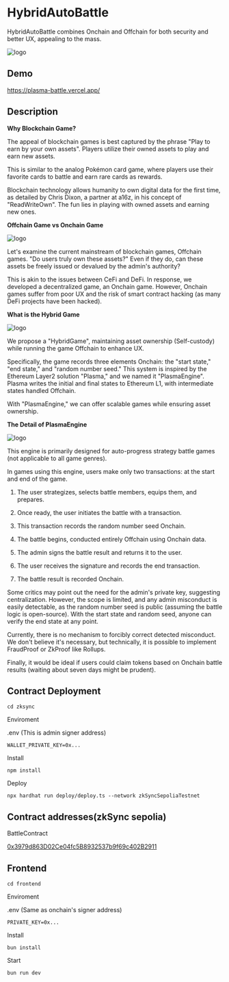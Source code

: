 # HybridAutoBattle

HybridAutoBattle combines Onchain and Offchain for both security and better UX, appealing to the mass.

![logo](https://github.com/yamapyblack/HybridAutoBattle/blob/main/frontend/public/HybridAutoBattle.png?raw=true)

## Demo

https://plasma-battle.vercel.app/

## Description

**Why Blockchain Game?**

The appeal of blockchain games is best captured by the phrase "Play to earn by your own assets". Players utilize their owned assets to play and earn new assets.

This is similar to the analog Pokémon card game, where players use their favorite cards to battle and earn rare cards as rewards.

Blockchain technology allows humanity to own digital data for the first time, as detailed by Chris Dixon, a partner at a16z, in his concept of "ReadWriteOwn". The fun lies in playing with owned assets and earning new ones.

**Offchain Game vs Onchain Game**

![logo](https://github.com/yamapyblack/HybridAutoBattle/blob/main/frontend/public/onchainOrOffchain.jpeg?raw=true)

Let's examine the current mainstream of blockchain games, Offchain games. "Do users truly own these assets?" Even if they do, can these assets be freely issued or devalued by the admin's authority?

This is akin to the issues between CeFi and DeFi. In response, we developed a decentralized game, an Onchain game. However, Onchain games suffer from poor UX and the risk of smart contract hacking (as many DeFi projects have been hacked).

**What is the Hybrid Game**

![logo](https://github.com/yamapyblack/HybridAutoBattle/blob/main/frontend/public/hybrid.jpeg?raw=true)

We propose a "HybridGame", maintaining asset ownership (Self-custody) while running the game Offchain to enhance UX.

Specifically, the game records three elements Onchain: the "start state," "end state," and "random number seed." This system is inspired by the Ethereum Layer2 solution "Plasma," and we named it "PlasmaEngine". Plasma writes the initial and final states to Ethereum L1, with intermediate states handled Offchain.

With "PlasmaEngine," we can offer scalable games while ensuring asset ownership.

**The Detail of PlasmaEngine**

![logo](https://github.com/yamapyblack/HybridAutoBattle/blob/main/frontend/public/PlasmaBattle-architecutre.png?raw=true)

This engine is primarily designed for auto-progress strategy battle games (not applicable to all game genres).

In games using this engine, users make only two transactions: at the start and end of the game.

1. The user strategizes, selects battle members, equips them, and prepares.

2. Once ready, the user initiates the battle with a transaction.

3. This transaction records the random number seed Onchain.

4. The battle begins, conducted entirely Offchain using Onchain data.

5. The admin signs the battle result and returns it to the user.

6. The user receives the signature and records the end transaction.

7. The battle result is recorded Onchain.

Some critics may point out the need for the admin's private key, suggesting centralization. However, the scope is limited, and any admin misconduct is easily detectable, as the random number seed is public (assuming the battle logic is open-source). With the start state and random seed, anyone can verify the end state at any point.

Currently, there is no mechanism to forcibly correct detected misconduct. We don't believe it's necessary, but technically, it is possible to implement FraudProof or ZkProof like Rollups.

Finally, it would be ideal if users could claim tokens based on Onchain battle results (waiting about seven days might be prudent).

## Contract Deployment

```
cd zksync
```

Enviroment

.env (This is admin signer address)

```
WALLET_PRIVATE_KEY=0x...
```

Install

```
npm install
```

Deploy

```
npx hardhat run deploy/deploy.ts --network zkSyncSepoliaTestnet
```

## Contract addresses(zkSync sepolia)

BattleContract

[0x3979d863D02Ce04fc5B8932537b9f69c402B2911](https://sepolia.explorer.zksync.io/address/0x3979d863D02Ce04fc5B8932537b9f69c402B2911)

## Frontend

```
cd frontend
```

Enviroment

.env (Same as onchain's signer address)

```
PRIVATE_KEY=0x...
```

Install

```
bun install
```

Start

```
bun run dev
```
